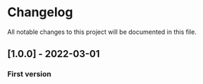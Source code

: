 # Changelog
All notable changes to this project will be documented in this file.

## [1.0.0] - 2022-03-01
### First version
